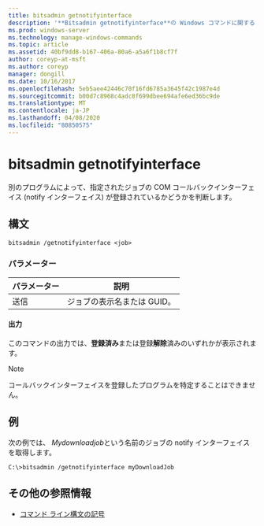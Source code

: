 ```yaml
---
title: bitsadmin getnotifyinterface
description: '**Bitsadmin getnotifyinterface**の Windows コマンドに関するトピックでは、別のプログラムが、指定されたジョブの COM コールバックインターフェイスを登録したかどうかを判断します。'
ms.prod: windows-server
ms.technology: manage-windows-commands
ms.topic: article
ms.assetid: 40bf9dd8-b167-406a-80a6-a5a6f1b8cf7f
author: coreyp-at-msft
ms.author: coreyp
manager: dongill
ms.date: 10/16/2017
ms.openlocfilehash: 5eb5aee42446c70f16fd6785a3645f42c1987e4d
ms.sourcegitcommit: b00d7c8968c4adc8f699dbee694afe6ed36bc9de
ms.translationtype: MT
ms.contentlocale: ja-JP
ms.lasthandoff: 04/08/2020
ms.locfileid: "80850575"
---
```

# <a name="bitsadmin-getnotifyinterface"></a>bitsadmin getnotifyinterface

別のプログラムによって、指定されたジョブの COM コールバックインターフェイス (notify インターフェイス) が登録されているかどうかを判断します。

## <a name="syntax"></a>構文

```
bitsadmin /getnotifyinterface <job>
```

### <a name="parameters"></a>パラメーター

| パラメーター | 説明 |
| -------------- | -------------- |
| 送信 | ジョブの表示名または GUID。 |

#### <a name="output"></a>出力

このコマンドの出力では、**登録済み**または登録**解除**済みのいずれかが表示されます。

> [!NOTE]
> コールバックインターフェイスを登録したプログラムを特定することはできません。

## <a name="examples"></a><a name=BKMK_examples></a>例

次の例では、 *Mydownloadjob*という名前のジョブの notify インターフェイスを取得します。

```
C:\>bitsadmin /getnotifyinterface myDownloadJob
```

## <a name="additional-references"></a>その他の参照情報

- [コマンド ライン構文の記号](command-line-syntax-key.md)